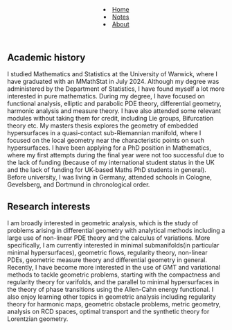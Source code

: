 <html>
   <link rel="stylesheet" href="style.css">
   <head>
      <title>Personal Blog</title>
      </head> 
   <body>
      <header> 
     <nav, class = "row">
         <li class="masthead__menu-item">
          <a href="https://anduin-dk.github.io/AcademicWeb">Home</a>
            </li>
          <li class="masthead__menu-item">
          <a href="https://anduin-dk.github.io/AcademicWeb/notes.html">Notes</a>
            </li>
          <li class="masthead__menu-item">
          <a href="https://anduin-dk.github.io/AcademicWeb/about.html">About</a>
            </li>
      </nav>
      </header>
      <main>
             <title>
               About me
             </title>
            <div class=”row">
            <div class=”post-text-box”>
               <section>
                  <h1>Academic history</h1>
                  <p>
                  I studied Mathematics and Statistics at the University of Warwick, where I have graduated with an 
                  MMathStat in July 2024. Although my degree was administered by the Department of Statistics, I have 
                  found myself a lot more interested in pure mathematics. During my degree, I have focused on       functional 
                  analysis, elliptic and parabolic PDE theory, differential geometry, harmonic analysis and measure theory.
                  I have also attended some relevant modules without taking them for credit, including Lie groups, Bifurcation theory etc. My masters thesis explores the geometry of embedded hypersurfaces in a quasi-contact sub-Riemannian manifold, where I focused on the local geometry near the characteristic points on such hypersurfaces.
                  I have been applying for a PhD position in Mathematics, where my first attempts during the final year were not 
                  too successful due to the lack of funding (because of my international student status in the UK and the lack of
                  funding for UK-based Maths PhD students in general). Before university, I was living in Germany, attended schools 
                  in Cologne, Gevelsberg, and Dortmund in chronological order.
                  </p>
               </section>
              <section>
                <h1>
                  Research interests
                </h1>
                <p>
                  I am broadly interested in geometric analysis, which is the study of problems arising in differential geometry 
                  with analytical methods including a large use of non-linear PDE theory and the calculus of variations. More 
                  specifically, I am currently interested in minimal submanifolds(in particular minimal hypersurfaces), geometric 
                  flows, regularity theory, non-linear PDEs, geometric measure theory and differential geometry in general. Recently, 
                  I have become more interested in the use of GMT and variational methods to tackle geometric problems, starting with 
                  the compactness and regularity theory for varifolds, and the parallel to minimal hypersurfaces in the theory of phase 
                  transitions using the Allen-Cahn energy functional.
                  I also enjoy learning other topics in geometric analysis including regularity theory for harmonic maps, geometric 
                  obstacle problems, metric geometry, analysis on RCD spaces, optimal transport and the synthetic theory for Lorentzian geometry.
                </p>
              </section>
            </div>
      </main>
    </body>
</html>
